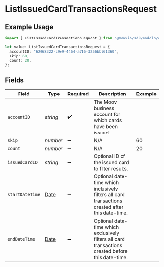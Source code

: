 # ListIssuedCardTransactionsRequest

## Example Usage

```typescript
import { ListIssuedCardTransactionsRequest } from "@moovio/sdk/models/operations";

let value: ListIssuedCardTransactionsRequest = {
  accountID: "62068322-c9e9-4464-a716-3256bb161360",
  skip: 60,
  count: 20,
};
```

## Fields

| Field                                                                                             | Type                                                                                              | Required                                                                                          | Description                                                                                       | Example                                                                                           |
| ------------------------------------------------------------------------------------------------- | ------------------------------------------------------------------------------------------------- | ------------------------------------------------------------------------------------------------- | ------------------------------------------------------------------------------------------------- | ------------------------------------------------------------------------------------------------- |
| `accountID`                                                                                       | *string*                                                                                          | :heavy_check_mark:                                                                                | The Moov business account for which cards have been issued.                                       |                                                                                                   |
| `skip`                                                                                            | *number*                                                                                          | :heavy_minus_sign:                                                                                | N/A                                                                                               | 60                                                                                                |
| `count`                                                                                           | *number*                                                                                          | :heavy_minus_sign:                                                                                | N/A                                                                                               | 20                                                                                                |
| `issuedCardID`                                                                                    | *string*                                                                                          | :heavy_minus_sign:                                                                                | Optional ID of the issued card to filter results.                                                 |                                                                                                   |
| `startDateTime`                                                                                   | [Date](https://developer.mozilla.org/en-US/docs/Web/JavaScript/Reference/Global_Objects/Date)     | :heavy_minus_sign:                                                                                | Optional date-time which inclusively filters all card transactions created after this date-time.  |                                                                                                   |
| `endDateTime`                                                                                     | [Date](https://developer.mozilla.org/en-US/docs/Web/JavaScript/Reference/Global_Objects/Date)     | :heavy_minus_sign:                                                                                | Optional date-time which exclusively filters all card transactions created before this date-time. |                                                                                                   |
